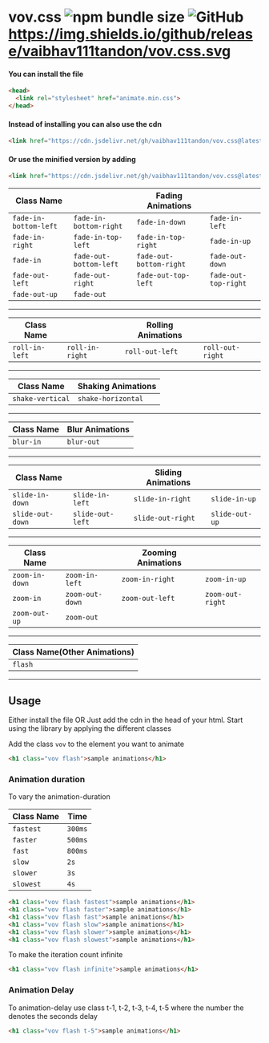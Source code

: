 vov.css  ![npm bundle size](https://img.shields.io/bundlephobia/minzip/vov.css.svg)  ![GitHub](https://img.shields.io/github/license/vaibhav111tandon/vov.css.svg)  https://img.shields.io/github/release/vaibhav111tandon/vov.css.svg
=======

#### You can install the file
```html
<head>
  <link rel="stylesheet" href="animate.min.css">
</head>
```

#### Instead of installing you can also use the cdn
```html
<link href="https://cdn.jsdelivr.net/gh/vaibhav111tandon/vov.css@latest/vov.css" rel="stylesheet" type="text/css">
```

#### Or use the minified version by adding 
```html
<link href="https://cdn.jsdelivr.net/gh/vaibhav111tandon/vov.css@latest/vov.min.css" rel="stylesheet" type="text/css">
```


| Class Name             |                         |      Fading Animations    |                        |
| ---------------------- | ----------------------- | ------------------------- | ---------------------- |
| `fade-in-bottom-left`  | `fade-in-bottom-right`  | `fade-in-down`            | `fade-in-left`         |
| `fade-in-right`        | `fade-in-top-left`      | `fade-in-top-right`       | `fade-in-up`           |
| `fade-in`              | `fade-out-bottom-left`  | `fade-out-bottom-right`   | `fade-out-down`        |
| `fade-out-left`        | `fade-out-right`        | `fade-out-top-left`       | `fade-out-top-right`   |
| `fade-out-up`          | `fade-out`              |

---------------------------------------------------------------------------------------------------------


| Class Name             |                         |      Rolling Animations   |                        |
| ---------------------- | ----------------------- | ------------------------- | ---------------------- |
| `roll-in-left`         | `roll-in-right`         | `roll-out-left`           | `roll-out-right`       |

---------------------------------------------------------------------------------------------------------


| Class Name             |    Shaking Animations   |
| ---------------------- | ----------------------- |
| `shake-vertical`       | `shake-horizontal`      |

---------------------------------------------------------------------------------------------------------


| Class Name             |    Blur Animations      |
| ---------------------- | ----------------------- |
| `blur-in`              | `blur-out`              |

---------------------------------------------------------------------------------------------------------


| Class Name             |                         |      Sliding Animations   |                        |
| ---------------------- | ----------------------- | ------------------------- | ---------------------- |
| `slide-in-down`        | `slide-in-left`         | `slide-in-right`          | `slide-in-up`          |
| `slide-out-down`       | `slide-out-left`        | `slide-out-right`         | `slide-out-up`         |

---------------------------------------------------------------------------------------------------------


| Class Name             |                         |      Zooming Animations   |                        |
| ---------------------- | ----------------------- | ------------------------- | ---------------------- |
| `zoom-in-down`         | `zoom-in-left`          | `zoom-in-right`           | `zoom-in-up`           |
| `zoom-in`              | `zoom-out-down`         | `zoom-out-left`           | `zoom-out-right`       |
| `zoom-out-up`          | `zoom-out`              |

---------------------------------------------------------------------------------------------------------


| Class Name(Other Animations)|
| --------------------------- |
| `flash`                     |

---------------------------------------------------------------------------------------------------------

## Usage

Either install the file
OR
Just add the cdn in the head of your html. Start using the library by applying the different classes

Add the class `vov` to the element you want to animate 

```html
<h1 class="vov flash">sample animations</h1>
```
### Animation duration

To vary the animation-duration

| Class Name             |    Time                 |
| ---------------------- | ----------------------- |
| `fastest`              | `300ms`                 |
| `faster`               | `500ms`                 |
| `fast`                 | `800ms`                 |
| `slow`                 | `2s`                    |
| `slower`               | `3s`                    |
| `slowest`              | `4s`                    |



```html
<h1 class="vov flash fastest">sample animations</h1>
<h1 class="vov flash faster">sample animations</h1>
<h1 class="vov flash fast">sample animations</h1>
<h1 class="vov flash slow">sample animations</h1>
<h1 class="vov flash slower">sample animations</h1>
<h1 class="vov flash slowest">sample animations</h1>
```

To make the iteration count infinite

```html
<h1 class="vov flash infinite">sample animations</h1>
```

### Animation Delay

To animation-delay use class t-1, t-2, t-3, t-4, t-5 where the number the denotes the seconds delay

```html
<h1 class="vov flash t-5">sample animations</h1>
```

